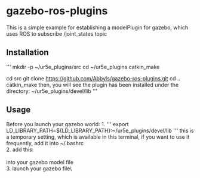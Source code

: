 # gazebo-ros-plugins
This is a simple example for establishing a modelPlugin for gazebo, which uses ROS to subscribe /joint_states topic

## Installation
'''
mkdir -p ~/ur5e_plugins/src 
cd ~/ur5e_plugins 
catkin_make

cd src
git clone https://github.com/Abbyls/gazebo-ros-plugins.git
cd ..
catkin_make
then, you will see the plugin has been installed under the directory: ~/ur5e_plugins/devel/lib
'''

## Usage
Before you launch your gazebo world:
1.
'''
export LD_LIBRARY_PATH=${LD_LIBRARY_PATH}:~/ur5e_plugins/devel/lib
'''
this is a temporary setting, which is available in this terminal, if you want to use it frequently, add it into ~/.bashrc\
2. add this:\
	<plugin name="eePose_plugin" filename="libeePose_plugin.so"/>\
  into your gazebo model file\
3. launch your gazebo file\


